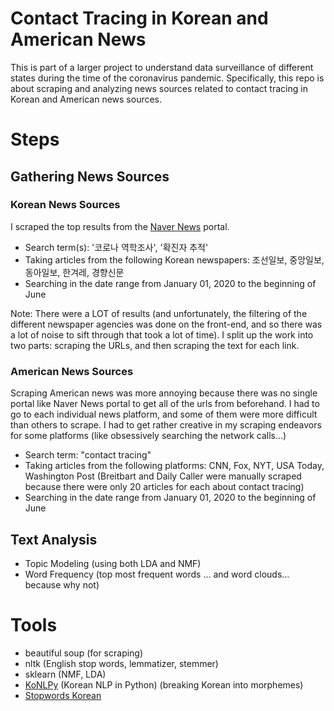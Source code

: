 # Contact Tracing in Korean and American News

This is part of a larger project to understand data surveillance of different states during the time of the coronavirus pandemic. Specifically, this repo is about scraping and analyzing news sources related to contact tracing in Korean and American news sources.

# Steps

## Gathering News Sources

### Korean News Sources
I scraped the top results from the [Naver News](https://news.naver.com/) portal.
* Search term(s): '코로나 역학조사', '확진자 추적'
* Taking articles from the following Korean newspapers: 조선일보, 중앙일보, 동아일보, 한겨레, 경향신문
* Searching in the date range from January 01, 2020 to the beginning of June

Note: There were a LOT of results (and unfortunately, the filtering of the different newspaper agencies was done on the front-end, and so there was a lot of noise to sift through that took a lot of time). I split up the work into two parts: scraping the URLs, and then scraping the text for each link.


### American News Sources
Scraping American news was more annoying because there was no single portal like Naver News portal to get all of the urls from beforehand. I had to go to each individual news platform, and some of them were more difficult than others to scrape. I had to get rather creative in my scraping endeavors for some platforms (like obsessively searching the network calls...)
* Search term: "contact tracing"
* Taking articles from the following platforms: CNN, Fox, NYT, USA Today, Washington Post (Breitbart and Daily Caller were manually scraped because there were only 20 articles for each about contact tracing)
* Searching in the date range from January 01, 2020 to the beginning of June



## Text Analysis
* Topic Modeling (using both LDA and NMF)
* Word Frequency (top most frequent words ... and word clouds... because why not)



# Tools 
* beautiful soup (for scraping)
* nltk (English stop words, lemmatizer, stemmer)
* sklearn (NMF, LDA)
* [KoNLPy](https://konlpy.org/en/latest/) (Korean NLP in Python) (breaking Korean into morphemes)
* [Stopwords Korean](https://github.com/stopwords-iso/stopwords-ko)

